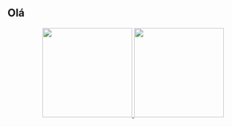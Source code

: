 ## Olá
<div align="center">
  <a href="https://github.com/gustavoSutil">
  <img style="max-width: 50%;" height="180em" src="https://github-readme-stats.vercel.app/api?username=gustavoSutil&show_icons=true&theme=yeblu&include_all_commits=true&count_private=true"/>
  <img style="max-width: 50%;" height="180em" src="https://github-readme-stats.vercel.app/api/top-langs/?username=gustavoSutil&layout=compact&langs_count=7&theme=yeblu"/>
</div>
